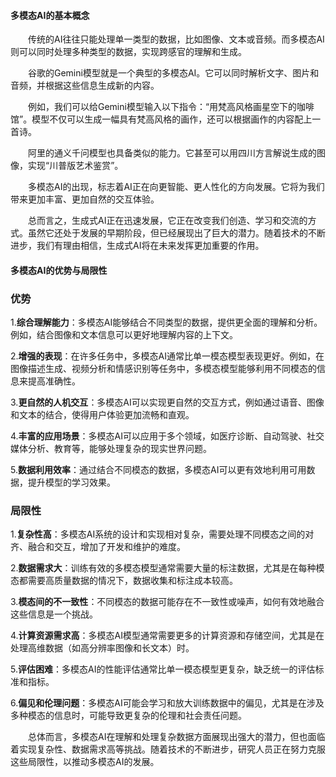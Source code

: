 #### 多模态AI的基本概念
<p style="text-indent:2em">传统的AI往往只能处理单一类型的数据，比如图像、文本或音频。而多模态AI则可以同时处理多种类型的数据，实现跨感官的理解和生成。

<p style="text-indent:2em">谷歌的Gemini模型就是一个典型的多模态AI。它可以同时解析文字、图片和音频，并根据这些信息生成新的内容。

<p style="text-indent:2em">例如，我们可以给Gemini模型输入以下指令：“用梵高风格画星空下的咖啡馆”。模型不仅可以生成一幅具有梵高风格的画作，还可以根据画作的内容配上一首诗。

<p style="text-indent:2em">阿里的通义千问模型也具备类似的能力。它甚至可以用四川方言解说生成的图像，实现“川普版艺术鉴赏”。

<p style="text-indent:2em">多模态AI的出现，标志着AI正在向更智能、更人性化的方向发展。它将为我们带来更加丰富、更加自然的交互体验。

<p style="text-indent:2em">总而言之，生成式AI正在迅速发展，它正在改变我们创造、学习和交流的方式。虽然它还处于发展的早期阶段，但已经展现出了巨大的潜力。随着技术的不断进步，我们有理由相信，生成式AI将在未来发挥更加重要的作用。
</p>

#### 多模态AI的优势与局限性
### 优势

1.**综合理解能力**：多模态AI能够结合不同类型的数据，提供更全面的理解和分析。例如，结合图像和文本信息可以更好地理解内容的上下文。
    
2.**增强的表现**：在许多任务中，多模态AI通常比单一模态模型表现更好。例如，在图像描述生成、视频分析和情感识别等任务中，多模态模型能够利用不同模态的信息来提高准确性。
    
3.**更自然的人机交互**：多模态AI可以实现更自然的交互方式，例如通过语音、图像和文本的结合，使得用户体验更加流畅和直观。
    
4.**丰富的应用场景**：多模态AI可以应用于多个领域，如医疗诊断、自动驾驶、社交媒体分析、教育等，能够处理复杂的现实世界问题。
    
5.**数据利用效率**：通过结合不同模态的数据，多模态AI可以更有效地利用可用数据，提升模型的学习效果。
    

### 局限性

1.**复杂性高**：多模态AI系统的设计和实现相对复杂，需要处理不同模态之间的对齐、融合和交互，增加了开发和维护的难度。
    
2.**数据需求大**：训练有效的多模态模型通常需要大量的标注数据，尤其是在每种模态都需要高质量数据的情况下，数据收集和标注成本较高。
    
3.**模态间的不一致性**：不同模态的数据可能存在不一致性或噪声，如何有效地融合这些信息是一个挑战。
    
4.**计算资源需求高**：多模态AI模型通常需要更多的计算资源和存储空间，尤其是在处理高维数据（如高分辨率图像和长文本）时。
    
5.**评估困难**：多模态AI的性能评估通常比单一模态模型更复杂，缺乏统一的评估标准和指标。
    
6.**偏见和伦理问题**：多模态AI可能会学习和放大训练数据中的偏见，尤其是在涉及多种模态的信息时，可能导致更复杂的伦理和社会责任问题。
    

<p style="text-indent:2em">总体而言，多模态AI在理解和处理复杂数据方面展现出强大的潜力，但也面临着实现复杂性、数据需求高等挑战。随着技术的不断进步，研究人员正在努力克服这些局限性，以推动多模态AI的发展。
</p>

